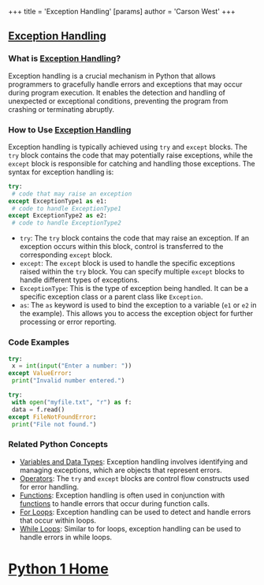 +++
 title = 'Exception Handling'
[params]
	author = 'Carson West'
+++
## [Exception Handling](./../exception-handling/)

### What is [Exception Handling](./../exception-handling/)?
Exception handling is a crucial mechanism in Python that allows programmers to gracefully handle errors and exceptions that may occur during program execution. It enables the detection and handling of unexpected or exceptional conditions, preventing the program from crashing or terminating abruptly.

### How to Use [Exception Handling](./../exception-handling/)
Exception handling is typically achieved using `try` and `except` blocks. The `try` block contains the code that may potentially raise exceptions, while the `except` block is responsible for catching and handling those exceptions. The syntax for exception handling is:

```python
try:
 # code that may raise an exception
except ExceptionType1 as e1:
 # code to handle ExceptionType1
except ExceptionType2 as e2:
 # code to handle ExceptionType2
```
- `try`: The `try` block contains the code that may raise an exception. If an exception occurs within this block, control is transferred to the corresponding `except` block.
- `except`: The `except` block is used to handle the specific exceptions raised within the `try` block. You can specify multiple `except` blocks to handle different types of exceptions.
- `ExceptionType`: This is the type of exception being handled. It can be a specific exception class or a parent class like `Exception`.
- `as`: The `as` keyword is used to bind the exception to a variable (`e1` or `e2` in the example). This allows you to access the exception object for further processing or error reporting.

### Code Examples
```python
try:
 x = int(input("Enter a number: "))
except ValueError:
 print("Invalid number entered.")
```

```python
try:
 with open("myfile.txt", "r") as f:
 data = f.read()
except FileNotFoundError:
 print("File not found.")
```

### Related Python Concepts

- [Variables and Data Types](./../variables-and-data-types/): Exception handling involves identifying and managing exceptions, which are objects that represent errors.
- [Operators](./../operators/): The `try` and `except` blocks are control flow constructs used for error handling.
- [Functions](./../functions/): Exception handling is often used in conjunction with [functions](./../functions/) to handle errors that occur during function calls.
- [For Loops](./../for-loops/): Exception handling can be used to detect and handle errors that occur within loops.
- [While Loops](./../while-loops/): Similar to for loops, exception handling can be used to handle errors in while loops.
# [Python 1 Home](./../python-1-home/)